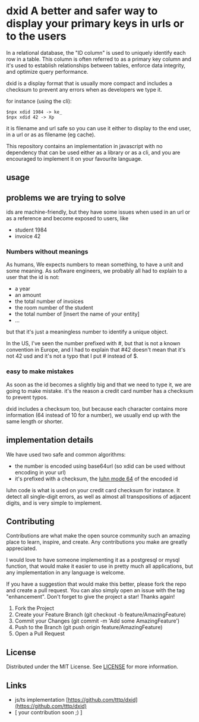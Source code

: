 # dxid A better and safer way to display your primary keys in urls or to the users

In a relational database, the "ID column" is used to uniquely identify each row in a table. This column is often referred to as a primary key column and it's used to establish relationships between tables, enforce data integrity, and optimize query performance. 

dxid is a display format that is usually more compact and includes a checksum to prevent any errors when as developers we type it.

for instance (using the cli):

    $npx xdid 1984 -> ke_
    $npx xdid 42 -> Xp

it is filename and url safe so you can use it either to display to the end user, in a url or as as filename (eg cache).

This repository contains an implementation in javascript with no dependency that can be used either as a library or as a cli, and you are encouraged to implement it on your favourite language.

## usage

## problems we are trying to solve

ids are machine-friendly, but they have some issues when used in an url or as a reference and become exposed to users, like

- student 1984
- invoice 42

### Numbers without meanings

As humans, We expects numbers to mean something, to have a unit and some meaning. As software engineers, we probably all had to explain to a user that the id is not:
- a year
- an amount
- the total number of invoices
- the room number of the student
- the total number of [insert the name of your entity]
- ...

but that it's just a meaningless number to identify a unique object.

In the US, I've seen the number prefixed with #, but that is not a known convention in Europe, and I had to explain that #42 doesn't mean that it's not 42 usd and it's not a typo that I put # instead of $.

### easy to make mistakes

As soon as the id becomes a slightly big and that we need to type it, we are going to make mistake. it's the reason a credit card number has a checksum to prevent typos.

dxid includes a checksum too, but because each character contains more information (64 instead of 10 for a number), we usually end up with the same length or shorter.

## implementation details

We have used two safe and common algorithms:

- the number is encoded using base64url (so xdid can be used without encoding in your url)
- it's prefixed with a checksum, the [luhn mode 64](https://en.wikipedia.org/wiki/Luhn_mod_N_algorithm) of the encoded id

luhn code is what is used on your credit card checksum for instance. It detect all single-digit errors, as well as almost all transpositions of adjacent digits, and is very simple to implement.

## Contributing

Contributions are what make the open source community such an amazing place to learn, inspire, and create. Any contributions you make are greatly appreciated.

I would love to have someone implementing it as a postgresql or mysql function, that would make it easier to use in pretty much all applications, but any implementation in any language is welcome.

If you have a suggestion that would make this better, please fork the repo and create a pull request. You can also simply open an issue with the tag "enhancement". Don't forget to give the project a star! Thanks again!

1. Fork the Project
1. Create your Feature Branch (git checkout -b feature/AmazingFeature)
1. Commit your Changes (git commit -m 'Add some AmazingFeature')
1. Push to the Branch (git push origin feature/AmazingFeature)
1. Open a Pull Request

## License

Distributed under the MIT License. See [LICENSE](LICENSE) for more information.

## Links

- js/ts implementation [https://github.com/tttp/dxid](https://github.com/tttp/dxid)
- [ your contribution soon ;) ]
